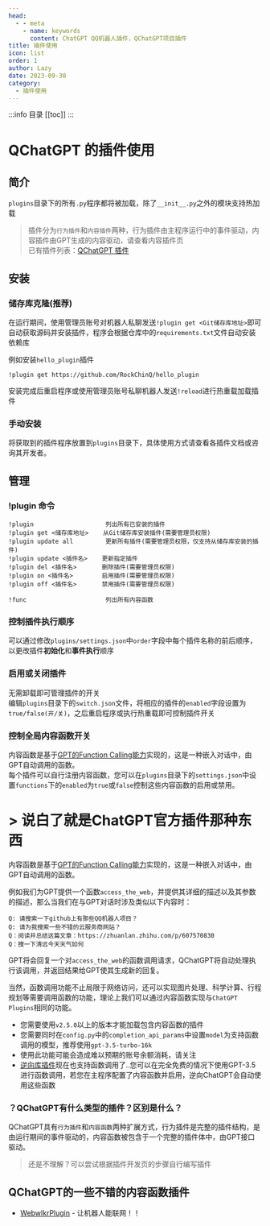 ```yaml
---
head:
  - - meta
    - name: keywords
      content: ChatGPT QQ机器人插件，QChatGPT项目插件
title: 插件使用
icon: list
order: 1
author: Lazy
date: 2023-09-30
category:
  - 插件使用
---
```

:::info 目录
[[toc]]
:::
# QChatGPT 的插件使用

## 简介

`plugins`目录下的所有`.py`程序都将被加载，除了`__init__.py`之外的模块支持热加载

> 插件分为`行为插件`和`内容插件`两种，行为插件由主程序运行中的事件驱动，内容插件由GPT生成的内容驱动，请查看内容插件页  
> 已有插件列表：[QChatGPT 插件](https://github.com/stars/RockChinQ/lists/qchatgpt-%E6%8F%92%E4%BB%B6)

## 安装

### 储存库克隆(推荐)

在运行期间，使用管理员账号对机器人私聊发送`!plugin get <Git储存库地址>`即可自动获取源码并安装插件，程序会根据仓库中的`requirements.txt`文件自动安装依赖库  

例如安装`hello_plugin`插件
```
!plugin get https://github.com/RockChinQ/hello_plugin
```

安装完成后重启程序或使用管理员账号私聊机器人发送`!reload`进行热重载加载插件

### 手动安装

将获取到的插件程序放置到`plugins`目录下，具体使用方式请查看各插件文档或咨询其开发者。

## 管理

### !plugin 命令

```
!plugin                    列出所有已安装的插件
!plugin get <储存库地址>    从Git储存库安装插件(需要管理员权限)
!plugin update all         更新所有插件(需要管理员权限，仅支持从储存库安装的插件)
!plugin update <插件名>    更新指定插件
!plugin del <插件名>       删除插件(需要管理员权限)
!plugin on <插件名>        启用插件(需要管理员权限)
!plugin off <插件名>       禁用插件(需要管理员权限)

!func                      列出所有内容函数
```

### 控制插件执行顺序

可以通过修改`plugins/settings.json`中`order`字段中每个插件名称的前后顺序，以更改插件**初始化**和**事件执行**顺序

### 启用或关闭插件

无需卸载即可管理插件的开关  
编辑`plugins`目录下的`switch.json`文件，将相应的插件的`enabled`字段设置为`true/false(开/关)`，之后重启程序或执行热重载即可控制插件开关

### 控制全局内容函数开关

内容函数是基于[GPT的Function Calling能力](https://platform.openai.com/docs/guides/gpt/function-calling)实现的，这是一种嵌入对话中，由GPT自动调用的函数。  
每个插件可以自行注册内容函数，您可以在`plugins`目录下的`settings.json`中设置`functions`下的`enabled`为`true`或`false`控制这些内容函数的启用或禁用。

# > 说白了就是ChatGPT官方插件那种东西

内容函数是基于[GPT的Function Calling能力](https://platform.openai.com/docs/guides/gpt/function-calling)实现的，这是一种嵌入对话中，由GPT自动调用的函数。  

例如我们为GPT提供一个函数`access_the_web`，并提供其详细的描述以及其参数的描述，那么当我们在与GPT对话时涉及类似以下内容时：

```
Q: 请搜索一下github上有那些QQ机器人项目？
Q: 请为我搜索一些不错的云服务商网站？
Q：阅读并总结这篇文章：https://zhuanlan.zhihu.com/p/607570830
Q：搜一下清远今天天气如何
```

GPT将会回复一个对`access_the_web`的函数调用请求，QChatGPT将自动处理执行该调用，并返回结果给GPT使其生成新的回复。

当然，函数调用功能不止局限于网络访问，还可以实现图片处理、科学计算、行程规划等需要调用函数的功能，理论上我们可以通过内容函数实现与`ChatGPT Plugins`相同的功能。

- 您需要使用`v2.5.0`以上的版本才能加载包含内容函数的插件
- 您需要同时在`config.py`中的`completion_api_params`中设置`model`为支持函数调用的模型，推荐使用`gpt-3.5-turbo-16k`
- 使用此功能可能会造成难以预期的账号余额消耗，请关注
- [逆向库插件](https://github.com/RockChinQ/revLibs)现在也支持函数调用了..您可以在完全免费的情况下使用GPT-3.5进行函数调用，若您在主程序配置了内容函数并启用，逆向ChatGPT会自动使用这些函数

### ？QChatGPT有什么类型的插件？区别是什么？

QChatGPT具有`行为插件`和`内容函数`两种扩展方式，行为插件是完整的插件结构，是由运行期间的事件驱动的，内容函数被包含于一个完整的插件体中，由GPT接口驱动。

> 还是不理解？可以尝试根据插件开发页的步骤自行编写插件

## QChatGPT的一些不错的内容函数插件

- [WebwlkrPlugin](https://github.com/RockChinQ/WebwlkrPlugin) - 让机器人能联网！！
